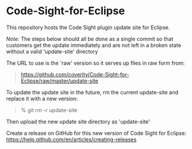 # Code-Sight-for-Eclipse

This repository hosts the Code Sight plugin update site for Eclipse.

*Note*: The steps below should all be done as a single commit so that customers get the update immediately and are not left in a broken state without a valid 'update-site' directory

The URL to use is the 'raw' version so it serves up files in raw form from: 

> https://github.com/coverity/Code-Sight-for-Eclipse/raw/master/update-site

To update the update site in the future, rm the current update-site and replace it with a new version:

> % git rm -r update-site


Then upload the new update site directory as 'update-site'

Create a release on GitHub for this new version of Code Sight for Eclipse: 
https://help.github.com/en/articles/creating-releases 
